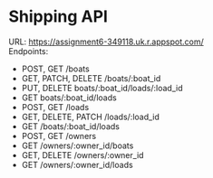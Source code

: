 # Shipping API
URL: https://assignment6-349118.uk.r.appspot.com/
<br /> Endpoints: 
  * POST, GET /boats
  * GET, PATCH, DELETE /boats/:boat_id
  * PUT, DELETE boats/:boat_id/loads/:load_id
  * GET boats/:boat_id/loads
  * POST, GET /loads
  * GET, DELETE, PATCH /loads/:load_id
  * GET /boats/:boat_id/loads
  * POST, GET /owners
  * GET /owners/:owner_id/boats
  * GET, DELETE /owners/:owner_id
  * GET /owners/:owner_id/loads

